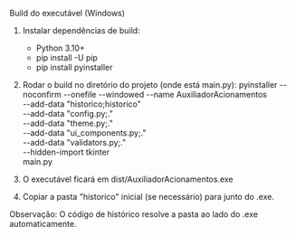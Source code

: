Build do executável (Windows)

1) Instalar dependências de build:
   - Python 3.10+
   - pip install -U pip
   - pip install pyinstaller

2) Rodar o build no diretório do projeto (onde está main.py):
   pyinstaller --noconfirm --onefile --windowed --name AuxiliadorAcionamentos \
     --add-data "historico;historico" \
     --add-data "config.py;." \
     --add-data "theme.py;." \
     --add-data "ui_components.py;." \
     --add-data "validators.py;." \
     --hidden-import tkinter \
     main.py

3) O executável ficará em dist/AuxiliadorAcionamentos.exe

4) Copiar a pasta "historico" inicial (se necessário) para junto do .exe.

Observação: O código de histórico resolve a pasta ao lado do .exe automaticamente.


